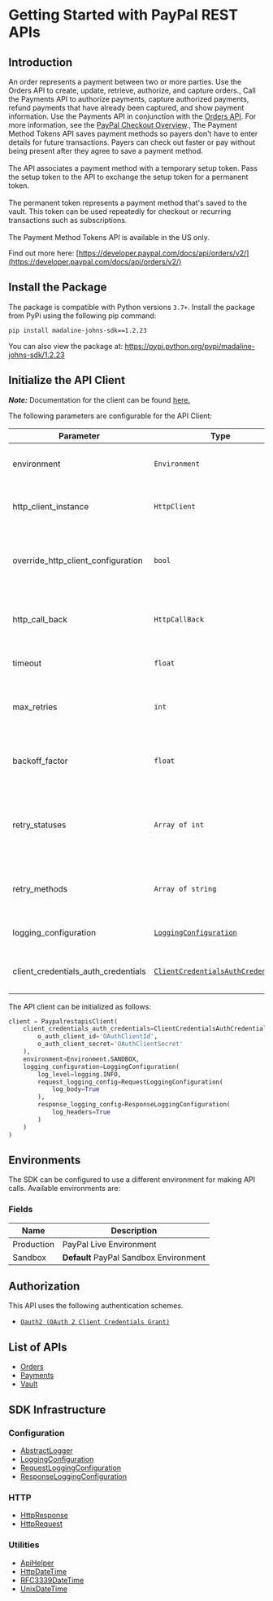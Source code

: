 
# Getting Started with PayPal REST APIs

## Introduction

An order represents a payment between two or more parties. Use the Orders API to create, update, retrieve, authorize, and capture orders., Call the Payments API to authorize payments, capture authorized payments, refund payments that have already been captured, and show payment information. Use the Payments API in conjunction with the <a href="/docs/api/orders/v2/">Orders API</a>. For more information, see the <a href="/docs/checkout/">PayPal Checkout Overview</a>., The Payment Method Tokens API saves payment methods so payers don't have to enter details for future transactions. Payers can check out faster or pay without being present after they agree to save a payment method.<br><br>The API associates a payment method with a temporary setup token. Pass the setup token to the API to exchange the setup token for a permanent token.<br><br>The permanent token represents a payment method that's saved to the vault. This token can be used repeatedly for checkout or recurring transactions such as subscriptions.<br><br>The Payment Method Tokens API is available in the US only.

Find out more here: [https://developer.paypal.com/docs/api/orders/v2/](https://developer.paypal.com/docs/api/orders/v2/)

## Install the Package

The package is compatible with Python versions `3.7+`.
Install the package from PyPi using the following pip command:

```bash
pip install madaline-johns-sdk==1.2.23
```

You can also view the package at:
https://pypi.python.org/pypi/madaline-johns-sdk/1.2.23

## Initialize the API Client

**_Note:_** Documentation for the client can be found [here.](https://www.github.com/ZahraN444/madaline-johns-python-sdk/tree/1.2.23/doc/client.md)

The following parameters are configurable for the API Client:

| Parameter | Type | Description |
|  --- | --- | --- |
| environment | `Environment` | The API environment. <br> **Default: `Environment.SANDBOX`** |
| http_client_instance | `HttpClient` | The Http Client passed from the sdk user for making requests |
| override_http_client_configuration | `bool` | The value which determines to override properties of the passed Http Client from the sdk user |
| http_call_back | `HttpCallBack` | The callback value that is invoked before and after an HTTP call is made to an endpoint |
| timeout | `float` | The value to use for connection timeout. <br> **Default: 60** |
| max_retries | `int` | The number of times to retry an endpoint call if it fails. <br> **Default: 0** |
| backoff_factor | `float` | A backoff factor to apply between attempts after the second try. <br> **Default: 2** |
| retry_statuses | `Array of int` | The http statuses on which retry is to be done. <br> **Default: [408, 413, 429, 500, 502, 503, 504, 521, 522, 524]** |
| retry_methods | `Array of string` | The http methods on which retry is to be done. <br> **Default: ['GET', 'PUT']** |
| logging_configuration | [`LoggingConfiguration`](https://www.github.com/ZahraN444/madaline-johns-python-sdk/tree/1.2.23/doc/logging-configuration.md) | The SDK logging configuration for API calls |
| client_credentials_auth_credentials | [`ClientCredentialsAuthCredentials`](https://www.github.com/ZahraN444/madaline-johns-python-sdk/tree/1.2.23/doc/auth/oauth-2-client-credentials-grant.md) | The credential object for OAuth 2 Client Credentials Grant |

The API client can be initialized as follows:

```python
client = PaypalrestapisClient(
    client_credentials_auth_credentials=ClientCredentialsAuthCredentials(
        o_auth_client_id='OAuthClientId',
        o_auth_client_secret='OAuthClientSecret'
    ),
    environment=Environment.SANDBOX,
    logging_configuration=LoggingConfiguration(
        log_level=logging.INFO,
        request_logging_config=RequestLoggingConfiguration(
            log_body=True
        ),
        response_logging_config=ResponseLoggingConfiguration(
            log_headers=True
        )
    )
)
```

## Environments

The SDK can be configured to use a different environment for making API calls. Available environments are:

### Fields

| Name | Description |
|  --- | --- |
| Production | PayPal Live Environment |
| Sandbox | **Default** PayPal Sandbox Environment |

## Authorization

This API uses the following authentication schemes.

* [`Oauth2 (OAuth 2 Client Credentials Grant)`](https://www.github.com/ZahraN444/madaline-johns-python-sdk/tree/1.2.23/doc/auth/oauth-2-client-credentials-grant.md)

## List of APIs

* [Orders](https://www.github.com/ZahraN444/madaline-johns-python-sdk/tree/1.2.23/doc/controllers/orders.md)
* [Payments](https://www.github.com/ZahraN444/madaline-johns-python-sdk/tree/1.2.23/doc/controllers/payments.md)
* [Vault](https://www.github.com/ZahraN444/madaline-johns-python-sdk/tree/1.2.23/doc/controllers/vault.md)

## SDK Infrastructure

### Configuration

* [AbstractLogger](https://www.github.com/ZahraN444/madaline-johns-python-sdk/tree/1.2.23/doc/abstract-logger.md)
* [LoggingConfiguration](https://www.github.com/ZahraN444/madaline-johns-python-sdk/tree/1.2.23/doc/logging-configuration.md)
* [RequestLoggingConfiguration](https://www.github.com/ZahraN444/madaline-johns-python-sdk/tree/1.2.23/doc/request-logging-configuration.md)
* [ResponseLoggingConfiguration](https://www.github.com/ZahraN444/madaline-johns-python-sdk/tree/1.2.23/doc/response-logging-configuration.md)

### HTTP

* [HttpResponse](https://www.github.com/ZahraN444/madaline-johns-python-sdk/tree/1.2.23/doc/http-response.md)
* [HttpRequest](https://www.github.com/ZahraN444/madaline-johns-python-sdk/tree/1.2.23/doc/http-request.md)

### Utilities

* [ApiHelper](https://www.github.com/ZahraN444/madaline-johns-python-sdk/tree/1.2.23/doc/api-helper.md)
* [HttpDateTime](https://www.github.com/ZahraN444/madaline-johns-python-sdk/tree/1.2.23/doc/http-date-time.md)
* [RFC3339DateTime](https://www.github.com/ZahraN444/madaline-johns-python-sdk/tree/1.2.23/doc/rfc3339-date-time.md)
* [UnixDateTime](https://www.github.com/ZahraN444/madaline-johns-python-sdk/tree/1.2.23/doc/unix-date-time.md)

